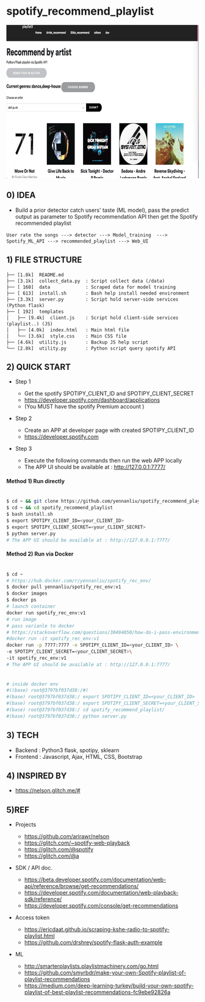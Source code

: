 # spotify_recommend_playlist

<img src ="https://github.com/yennanliu/spotify_recommend_playlist/blob/master/ref/app_1.png" width="800" height="400">

 
## 0) IDEA 

- Build a prior detector catch users' taste (ML model), pass the predict output as parameter to Spotify recommendation API then get the Spotify recommended playlist 

```
User rate the songs ---> detector ---> Model_training  ---> Spotify_ML_API ---> recommended_playlist ---> Web_UI 

```

## 1) FILE STRUCTURE 

```
├── [1.8k]  README.md
├── [3.1k]  collect_data.py  : Script collect data (/data)
├── [ 160]  data             : Scraped data for model training 
├── [ 613]  install.sh       : Bash help install needed environment 
├── [3.3k]  server.py        : Script hold server-side services (Python flask)
├── [ 192]  templates	     
│   ├── [9.4k]  client.js    : Script hold client-side services (playlist..) (JS)
│   ├── [4.0k]  index.html   : Main html file 
│   └── [3.6k]  style.css    : Main CSS file 
├── [4.6k]  utility.js       : Backup JS help script 
└── [2.8k]  utility.py       : Python script query spotify API 

```

## 2) QUICK START

- Step 1 
	- Get the spotify SPOTIPY_CLIENT_ID and SPOTIPY_CLIENT_SECRET 
	- https://developer.spotify.com/dashboard/applications
	- (You MUST have the spotify Premium account )
- Step 2 
	- Create an APP at developer page with created SPOTIPY_CLIENT_ID
	- https://developer.spotify.com

- Step 3 
	- Execute the following commands then run the web APP locally 
	- The APP UI should be available at : http://127.0.0.1:7777/


#### Method 1) Run directly  

```bash 

$ cd ~ && git clone https://github.com/yennanliu/spotify_recommend_playlist.git
$ cd ~ && cd spotify_recommend_playlist
$ bash install.sh 
$ export SPOTIPY_CLIENT_ID=<your_CLIENT_ID> 
$ export SPOTIPY_CLIENT_SECRET=<your_CLIENT_SECRET>
$ python server.py 
# The APP UI should be available at : http://127.0.0.1:7777/

```

#### Method 2) Run via Docker 

```bash 

$ cd ~ 
# https://hub.docker.com/r/yennanliu/spotify_rec_env/
$ docker pull yennanliu/spotify_rec_env:v1 
$ docker images 
$ docker ps 
# launch container 
docker run spotify_rec_env:v1 
# run image 
# pass varianle to docker 
# https://stackoverflow.com/questions/30494050/how-do-i-pass-environment-variables-to-docker-containers
#docker run -it spotify_rec_env:v1 
docker run -p 7777:7777 -e SPOTIPY_CLIENT_ID=<your_CLIENT_ID> \
-e SPOTIPY_CLIENT_SECRET=<your_CLIENT_SECRET>\
-it spotify_rec_env:v1
# The APP UI should be available at : http://127.0.0.1:7777/


# inside docker env 
#((base) root@3797bf037d38:/#)
#(base) root@3797bf037d38:/ export SPOTIPY_CLIENT_ID=<your_CLIENT_ID> 
#(base) root@3797bf037d38:/ export SPOTIPY_CLIENT_SECRET=<your_CLIENT_SECRET>
#(base) root@3797bf037d38:/ cd spotify_recommend_playlist/ 
#(base) root@3797bf037d38:/ python server.py 
```



## 3) TECH
- Backend : Python3 flask, spotipy, sklearn 
- Frontend : Javascript, Ajax, HTML, CSS, Bootstrap 


## 4) INSPIRED BY 
- https://nelson.glitch.me/#


## 5)REF 

- Projects 
	- https://github.com/arirawr/nelson
	- https://glitch.com/~spotify-web-playback
	- https://glitch.com/@spotify
	- https://glitch.com/@a

- SDK / API doc. 
	- https://beta.developer.spotify.com/documentation/web-api/reference/browse/get-recommendations/
	- https://developer.spotify.com/documentation/web-playback-sdk/reference/
	- https://developer.spotify.com/console/get-recommendations 

- Access token  
	- https://ericdaat.github.io/scraping-kshe-radio-to-spotify-playlist.html
	- https://github.com/drshrey/spotify-flask-auth-example

- ML
	- http://smarterplaylists.playlistmachinery.com/go.html
	- https://github.com/smyrbdr/make-your-own-Spotify-playlist-of-playlist-recommendations
	- https://medium.com/deep-learning-turkey/build-your-own-spotify-playlist-of-best-playlist-recommendations-fc9ebe92826a



